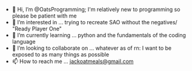- 👋 Hi, I’m @OatsProgramming; I'm relatively new to programming so please be patient with me
- 👀 I’m interested in ... trying to recreate SAO without the negatives/ "Ready Player One"
- 🌱 I’m currently learning ... python and the fundamentals of the coding language
- 💞️ I’m looking to collaborate on ... whatever as of rn: I want to be exposed to as many things as possible
- 📫 How to reach me ... jackoatmeals@gmail.com

<!---
OatsProgramming/OatsProgramming is a ✨ special ✨ repository because its `README.md` (this file) appears on your GitHub profile.
You can click the Preview link to take a look at your changes.
--->
